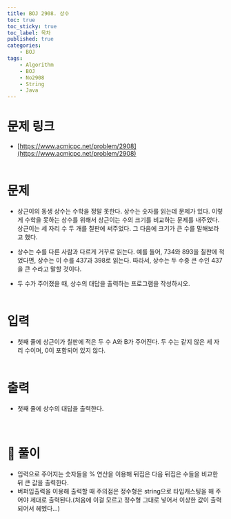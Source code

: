 ```yaml
---
title: BOJ 2908. 상수
toc: true
toc_sticky: true
toc_label: 목차
published: true
categories:
    - BOJ
tags:
    - Algorithm
    - BOJ
    - No2908
    - String
    - Java
---
```


# 문제 링크
* [https://www.acmicpc.net/problem/2908](https://www.acmicpc.net/problem/2908)<br><br>

# 문제
* 상근이의 동생 상수는 수학을 정말 못한다. 상수는 숫자를 읽는데 문제가 있다. 이렇게 수학을 못하는 상수를 위해서 상근이는 수의 크기를 비교하는 문제를 내주었다. 상근이는 세 자리 수 두 개를 칠판에 써주었다. 그 다음에 크기가 큰 수를 말해보라고 했다.

* 상수는 수를 다른 사람과 다르게 거꾸로 읽는다. 예를 들어, 734와 893을 칠판에 적었다면, 상수는 이 수를 437과 398로 읽는다. 따라서, 상수는 두 수중 큰 수인 437을 큰 수라고 말할 것이다.

* 두 수가 주어졌을 때, 상수의 대답을 출력하는 프로그램을 작성하시오.<br><br>

# 입력
* 첫째 줄에 상근이가 칠판에 적은 두 수 A와 B가 주어진다. 두 수는 같지 않은 세 자리 수이며, 0이 포함되어 있지 않다.<br><br>

# 출력
* 첫째 줄에 상수의 대답을 출력한다.<br><br><br>

# 👀 풀이
* 입력으로 주어지는 숫자들을 % 연산을 이용해 뒤집은 다음 뒤집은 수들을 비교한 뒤 큰 값을 출력한다. 
* 버퍼입출력을 이용해 출력할 때 주의점은 정수형은 string으로 타입캐스팅을 해 주어야 제대로 출력된다.(처음에 이걸 모르고 정수형 그대로 넣어서 이상한 값이 출력되어서 헤멨다...)<br><br>

<script src="https://gist.github.com/miro7923/b980385c09874e8349d10b6b1dfe72d1.js"></script>
